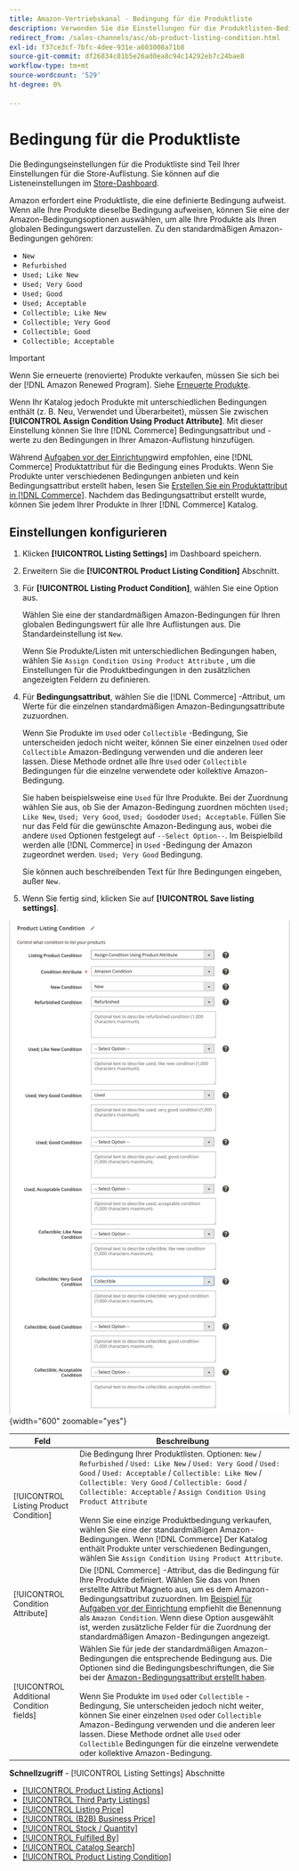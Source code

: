 ```yaml
---
title: Amazon-Vertriebskanal - Bedingung für die Produktliste
description: Verwenden Sie die Einstellungen für die Produktlisten-Bedingung, um Ihre Commerce-Produkte einer Amazon-Produktbedingung zuzuordnen, z. B. "Neu"oder "Neu"oder "Raffiniert".
redirect_from: /sales-channels/asc/ob-product-listing-condition.html
exl-id: f37ce3cf-7bfc-4dee-931e-a603008a71b8
source-git-commit: df26834c81b5e26ad0ea8c94c14292eb7c24bae8
workflow-type: tm+mt
source-wordcount: '529'
ht-degree: 0%

---
```


# Bedingung für die Produktliste

Die Bedingungseinstellungen für die Produktliste sind Teil Ihrer Einstellungen für die Store-Auflistung. Sie können auf die Listeneinstellungen im [Store-Dashboard](./amazon-store-dashboard.md).

Amazon erfordert eine Produktliste, die eine definierte Bedingung aufweist. Wenn alle Ihre Produkte dieselbe Bedingung aufweisen, können Sie eine der Amazon-Bedingungsoptionen auswählen, um alle Ihre Produkte als Ihren globalen Bedingungswert darzustellen. Zu den standardmäßigen Amazon-Bedingungen gehören:

- `New`
- `Refurbished`
- `Used; Like New`
- `Used; Very Good`
- `Used; Good`
- `Used; Acceptable`
- `Collectible; Like New`
- `Collectible; Very Good`
- `Collectible; Good`
- `Collectible; Acceptable`

>[!IMPORTANT]
>
>Wenn Sie erneuerte (renovierte) Produkte verkaufen, müssen Sie sich bei der [!DNL Amazon Renewed Program]. Siehe [Erneuerte Produkte](./renewed-products.md).

Wenn Ihr Katalog jedoch Produkte mit unterschiedlichen Bedingungen enthält (z. B. Neu, Verwendet und Überarbeitet), müssen Sie zwischen **[!UICONTROL Assign Condition Using Product Attribute]**. Mit dieser Einstellung können Sie Ihre [!DNL Commerce] Bedingungsattribut und -werte zu den Bedingungen in Ihrer Amazon-Auflistung hinzufügen.

Während [Aufgaben vor der Einrichtung](./amazon-pre-setup-tasks.md)wird empfohlen, eine [!DNL Commerce] Produktattribut für die Bedingung eines Produkts. Wenn Sie Produkte unter verschiedenen Bedingungen anbieten und kein Bedingungsattribut erstellt haben, lesen Sie [Erstellen Sie ein Produktattribut in [!DNL Commerce]](./ob-creating-magento-attributes.md). Nachdem das Bedingungsattribut erstellt wurde, können Sie jedem Ihrer Produkte in Ihrer [!DNL Commerce] Katalog.

## Einstellungen konfigurieren

1. Klicken **[!UICONTROL Listing Settings]** im Dashboard speichern.

1. Erweitern Sie die **[!UICONTROL Product Listing Condition]** Abschnitt.

1. Für **[!UICONTROL Listing Product Condition]**, wählen Sie eine Option aus.

   Wählen Sie eine der standardmäßigen Amazon-Bedingungen für Ihren globalen Bedingungswert für alle Ihre Auflistungen aus. Die Standardeinstellung ist `New`.

   Wenn Sie Produkte/Listen mit unterschiedlichen Bedingungen haben, wählen Sie `Assign Condition Using Product Attribute` , um die Einstellungen für die Produktbedingungen in den zusätzlichen angezeigten Feldern zu definieren.

1. Für **Bedingungsattribut**, wählen Sie die [!DNL Commerce] -Attribut, um Werte für die einzelnen standardmäßigen Amazon-Bedingungsattribute zuzuordnen.

   Wenn Sie Produkte im `Used` oder `Collectible` -Bedingung, Sie unterscheiden jedoch nicht weiter, können Sie einer einzelnen `Used` oder `Collectible` Amazon-Bedingung verwenden und die anderen leer lassen. Diese Methode ordnet alle Ihre `Used` oder `Collectible` Bedingungen für die einzelne verwendete oder kollektive Amazon-Bedingung.

   Sie haben beispielsweise eine `Used` für Ihre Produkte. Bei der Zuordnung wählen Sie aus, ob Sie der Amazon-Bedingung zuordnen möchten `Used; Like New`, `Used; Very Good`, `Used; Good`oder `Used; Acceptable`. Füllen Sie nur das Feld für die gewünschte Amazon-Bedingung aus, wobei die andere `Used` Optionen festgelegt auf `--Select Option--`. Im Beispielbild werden alle [!DNL Commerce] in `Used` -Bedingung der Amazon zugeordnet werden. `Used; Very Good` Bedingung.

   Sie können auch beschreibenden Text für Ihre Bedingungen eingeben, außer `New`.

1. Wenn Sie fertig sind, klicken Sie auf **[!UICONTROL Save listing settings]**.

![Bedingung für die Produktliste](assets/amazon-product-listing-condition.png){width="600" zoomable="yes"}

| Feld | Beschreibung |
|---|---|
| [!UICONTROL Listing Product Condition] | Die Bedingung Ihrer Produktlisten. Optionen: `New` / `Refurbished` / `Used: Like New` / `Used: Very Good` / `Used: Good` / `Used: Acceptable` / `Collectible: Like New` / `Collectible: Very Good` / `Collectible: Good` / `Collectible: Acceptable` / `Assign Condition Using Product Attribute`<br><br>Wenn Sie eine einzige Produktbedingung verkaufen, wählen Sie eine der standardmäßigen Amazon-Bedingungen. Wenn [!DNL Commerce] Der Katalog enthält Produkte unter verschiedenen Bedingungen, wählen Sie `Assign Condition Using Product Attribute`. |
| [!UICONTROL Condition Attribute] | Die [!DNL Commerce] -Attribut, das die Bedingung für Ihre Produkte definiert. Wählen Sie das von Ihnen erstellte Attribut Magneto aus, um es dem Amazon-Bedingungsattribut zuzuordnen. Im [Beispiel für Aufgaben vor der Einrichtung](./ob-creating-magento-attributes.md) empfiehlt die Benennung als `Amazon Condition`. Wenn diese Option ausgewählt ist, werden zusätzliche Felder für die Zuordnung der standardmäßigen Amazon-Bedingungen angezeigt. |
| [!UICONTROL Additional Condition fields] | Wählen Sie für jede der standardmäßigen Amazon-Bedingungen die entsprechende Bedingung aus. Die Optionen sind die Bedingungsbeschriftungen, die Sie bei der [Amazon-Bedingungsattribut erstellt haben](./ob-creating-magento-attributes.md).<br><br>Wenn Sie Produkte im `Used` oder `Collectible` -Bedingung, Sie unterscheiden jedoch nicht weiter, können Sie einer einzelnen `Used` oder `Collectible` Amazon-Bedingung verwenden und die anderen leer lassen. Diese Methode ordnet alle `Used` oder `Collectible` Bedingungen für die einzelne verwendete oder kollektive Amazon-Bedingung. |

**Schnellzugriff** - [!UICONTROL Listing Settings] Abschnitte

- [[!UICONTROL Product Listing Actions]](./product-listing-actions.md)
- [[!UICONTROL Third Party Listings]](./third-party-listing-settings.md)
- [[!UICONTROL Listing Price]](./listing-price.md)
- [[!UICONTROL (B2B) Business Price]](./business-pricing.md)
- [[!UICONTROL Stock / Quantity]](./stock-quantity.md)
- [[!UICONTROL Fulfilled By]](./fulfilled-by.md)
- [[!UICONTROL Catalog Search]](./catalog-search.md)
- [[!UICONTROL Product Listing Condition]](./product-listing-condition.md)
